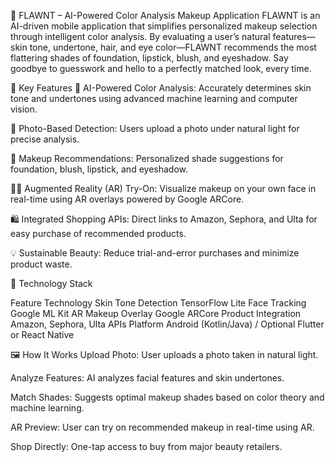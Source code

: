 💄 FLAWNT – AI-Powered Color Analysis Makeup Application
FLAWNT is an AI-driven mobile application that simplifies personalized makeup selection through intelligent color analysis. By evaluating a user’s natural features—skin tone, undertone, hair, and eye color—FLAWNT recommends the most flattering shades of foundation, lipstick, blush, and eyeshadow. Say goodbye to guesswork and hello to a perfectly matched look, every time.

🌟 Key Features
🎨 AI-Powered Color Analysis: Accurately determines skin tone and undertones using advanced machine learning and computer vision.

📸 Photo-Based Detection: Users upload a photo under natural light for precise analysis.

💋 Makeup Recommendations: Personalized shade suggestions for foundation, blush, lipstick, and eyeshadow.

🧑‍🎨 Augmented Reality (AR) Try-On: Visualize makeup on your own face in real-time using AR overlays powered by Google ARCore.

🛍️ Integrated Shopping APIs: Direct links to Amazon, Sephora, and Ulta for easy purchase of recommended products.

💡 Sustainable Beauty: Reduce trial-and-error purchases and minimize product waste.

🧠 Technology Stack

Feature	Technology
Skin Tone Detection	TensorFlow Lite
Face Tracking	Google ML Kit
AR Makeup Overlay	Google ARCore
Product Integration	Amazon, Sephora, Ulta APIs
Platform	Android (Kotlin/Java) / Optional Flutter or React Native

🖼️ How It Works
Upload Photo: User uploads a photo taken in natural light.

Analyze Features: AI analyzes facial features and skin undertones.

Match Shades: Suggests optimal makeup shades based on color theory and machine learning.

AR Preview: User can try on recommended makeup in real-time using AR.

Shop Directly: One-tap access to buy from major beauty retailers.

